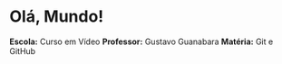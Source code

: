 # Olá, Mundo!
 **Escola:** Curso em Vídeo 
 **Professor:** Gustavo Guanabara 
 **Matéria:** Git e GitHub
